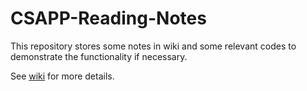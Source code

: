 # CSAPP-Reading-Notes
This repository stores some notes in wiki and some relevant codes to demonstrate the functionality if necessary.

See [wiki](https://github.com/oraoraoraaa/CSAPP-Reading-Notes/wiki) for more details.
